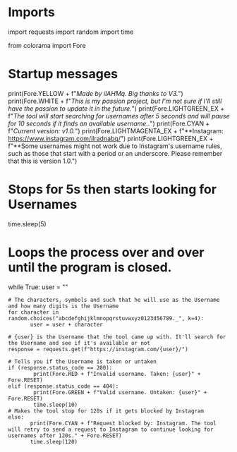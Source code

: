 # Imports
import requests
import random
import time

from colorama import Fore

# Startup messages 
print(Fore.YELLOW + f"*Made by ilAHMq. Big thanks to V3.*")
print(Fore.WHITE + f"*This is my passion project, but I'm not sure if I'll still have the passion to update it in the future.*")
print(Fore.LIGHTGREEN_EX + f"*The tool will start searching for usernames after 5 seconds and will pause for 10 seconds if it finds an available username..*")
print(Fore.CYAN + f"*Current version: v1.0.*")
print(Fore.LIGHTMAGENTA_EX + f"**Instagram: https://www.instagram.com/ilradnabq/")
print(Fore.LIGHTGREEN_EX + f"**Some usernames might not work due to Instagram's username rules, such as those that start with a period or an underscore. Please remember that this is version 1.0.")

# Stops for 5s then starts looking for Usernames
time.sleep(5)

# Loops the process over and over until the program is closed.
while True:
    user = ""

    # The characters, symbols and such that he will use as the Username and how many digits is the Username
    for character in random.choices("abcdefghijklmnopqrstuvwxyz0123456789._", k=4):
           user = user + character

    # {user} is the Username that the tool came up with. It'll search for the Username and see if it's available or not 
    response = requests.get(f"https://instagram.com/{user}/")

    # Tells you if the Username is taken or untaken
    if (response.status_code == 200):
            print(Fore.RED + f"Invalid username. Taken: {user}" + Fore.RESET)
    elif (response.status_code == 404):
            print(Fore.GREEN + f"Valid username. Untaken: {user}" + Fore.RESET)
            time.sleep(10)
    # Makes the tool stop for 120s if it gets blocked by Instagram        
    else:
           print(Fore.CYAN + f"Request blocked by: Instagram. The tool will retry to send a request to Instagram to continue looking for usernames after 120s." + Fore.RESET)
           time.sleep(120)
